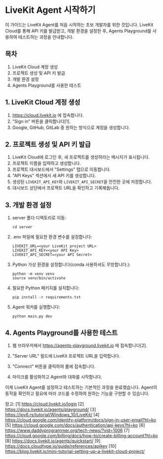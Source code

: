 # LiveKit Agent 시작하기

이 가이드는 LiveKit Agent를 처음 시작하는 초보 개발자를 위한 것입니다. LiveKit Cloud를 통해 API 키를 발급받고, 개발 환경을 설정한 후, Agents Playground를 사용하여 테스트하는 과정을 안내합니다.

## 목차

1. LiveKit Cloud 계정 생성
2. 프로젝트 생성 및 API 키 발급
3. 개발 환경 설정
4. Agents Playground를 사용한 테스트

## 1. LiveKit Cloud 계정 생성

1. https://cloud.livekit.io 에 접속합니다.
2. "Sign in" 버튼을 클릭합니다[1].
3. Google, GitHub, GitLab 중 원하는 방식으로 계정을 생성합니다.

## 2. 프로젝트 생성 및 API 키 발급

1. LiveKit Cloud에 로그인 후, 새 프로젝트를 생성하라는 메시지가 표시됩니다.
2. 프로젝트 이름을 입력하고 생성합니다.
3. 프로젝트 대시보드에서 "Settings" 탭으로 이동합니다.
4. "API Keys" 섹션에서 새 API 키를 생성합니다.
5. 생성된 `LIVEKIT_API_KEY`와 `LIVEKIT_API_SECRET`을 안전한 곳에 저장합니다.
6. 대시보드 상단에서 프로젝트 URL을 확인하고 기록해둡니다.

## 3. 개발 환경 설정

1. server 폴더 디렉토리로 이동:
   ```
   cd server
   ```

2. .env 파일에 필요한 환경 변수를 설정합니다:
   ```
   LIVEKIT_URL=<your LiveKit project URL>
   LIVEKIT_API_KEY=<your API Key>
   LIVEKIT_API_SECRET=<your API Secret>
   ```

3. Python 가상 환경을 설정합니다(conda 사용하셔도 무방합니다.):
   ```
   python -m venv venv
   source venv/bin/activate
   ```

4. 필요한 Python 패키지를 설치합니다:
   ```
   pip install -r requirements.txt
   ```

5. Agent 워커를 실행합니다:
   ```
   python main.py dev
   ```
    
## 4. Agents Playground를 사용한 테스트

1. 웹 브라우저에서 https://agents-playground.livekit.io 에 접속합니다[2].

2. "Server URL" 필드에 LiveKit 프로젝트 URL을 입력합니다.

3. "Connect" 버튼을 클릭하여 룸에 접속합니다.

4. 마이크를 활성화하고 Agent와 대화를 시작합니다.

이제 LiveKit Agent를 설정하고 테스트하는 기본적인 과정을 완료했습니다. Agent의 동작을 확인하고 필요에 따라 코드를 수정하여 원하는 기능을 구현할 수 있습니다.

참고:
[1] https://cloud.livekit.io/login
[2] https://docs.livekit.io/agents/playground/
[3] https://ipv6.rs/tutorial/Windows_10/LiveKit/
[4] https://cloud.google.com/identity-platform/docs/sign-in-user-email?hl=ko
[5] https://cloud.google.com/docs/authentication/api-keys?hl=ko
[6] https://www.daddyprogrammer.org/tech-news/?vid=1006
[7] https://cloud.google.com/billing/docs/how-to/create-billing-account?hl=ko
[8] https://docs.livekit.io/agents/quickstart/
[9] https://docs.cloudtype.io/guide/references/apikey
[10] https://blog.livekit.io/mini-tutorial-setting-up-a-livekit-cloud-project/